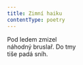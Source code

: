 ```yaml
---
title: Zimní haiku
contentType: poetry
---
```


<section>

Pod ledem zmizel  
náhodný bruslař. Do tmy  
tiše padá sníh.

</section>
